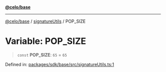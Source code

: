 [**@celo/base**](../../README.md)

***

[@celo/base](../../README.md) / [signatureUtils](../README.md) / POP\_SIZE

# Variable: POP\_SIZE

> `const` **POP\_SIZE**: `65` = `65`

Defined in: [packages/sdk/base/src/signatureUtils.ts:1](https://github.com/celo-org/developer-tooling/blob/master/packages/sdk/base/src/signatureUtils.ts#L1)
